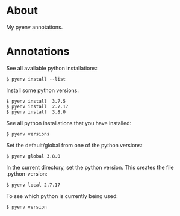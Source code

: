# About
My pyenv annotations.

# Annotations

See all available python installations:

```
$ pyenv install --list
```

Install some python versions:
```
$ pyenv install  3.7.5
$ pyenv install  2.7.17
$ pyenv install  3.8.0
```

See all python installations that you have installed:
```
$ pyenv versions
```

Set the default/global from one of the python versions:
```
$ pyenv global 3.8.0
```

In the current directory, set the python version. This creates the file .python-version:

```
$ pyenv local 2.7.17
```

To see which python is currently being used:
```
$ pyenv version
```
